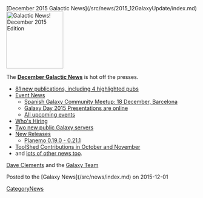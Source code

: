 <div class='newsItemHeader'>[December 2015 Galactic News](/src/news/2015_12GalaxyUpdate/index.md)</div>

<div class='right'>
<a href='/src/GalaxyUpdates/2015_12/index.md'><img src="/src/images/GalaxyLogos/GalaxyNews.png" alt="Galactic News! December 2015 Edition" width=150 /></a><br />
</div>

The **[December Galactic News](/src/GalaxyUpdates/2015_12/index.md)** is hot off the presses.
* [81 new publications, including 4 highlighted pubs](/src/GalaxyUpdates/2015_12/index.md#new-papers)
* [Event News](/src/GalaxyUpdates/2015_12/index.md#events)
  * [Spanish Galaxy Community Meetup: 18 December, Barcelona](/src/GalaxyUpdates/2015_12/index.md#spanish-galaxy-community-meetup-18-december-barcelona)
  * [Galaxy Day 2015 Presentations are online](/src/GalaxyUpdates/2015_12/index.md#galaxy-day-2015-presentations)
  * [All upcoming events](/src/GalaxyUpdates/2015_12/index.md#upcoming-events)
* [Who's Hiring](/src/GalaxyUpdates/2015_12/index.md#whos-hiring)
* [Two new public Galaxy servers](/src/GalaxyUpdates/2015_12/index.md#new-public-galaxy-servers)
* [New Releases](/src/GalaxyUpdates/2015_12/index.md#releases)
  * [Planemo 0.19.0 - 0.21.1](/src/GalaxyUpdates/2015_12/index.md#planemo-0190---0211)
* [ToolShed Contributions in October and November](/src/GalaxyUpdates/2015_12/index.md#toolshed-contributions)
* and [lots of other news too](/src/GalaxyUpdates/2015_12/index.md#other-news).

[Dave Clements](/src/DaveClements/index.md) and the [Galaxy Team](/src/GalaxyTeam/index.md)

<div class='newsItemFooter'>Posted to the [Galaxy News](/src/news/index.md) on 2015-12-01 </div>

[CategoryNews](/src/CategoryNews/index.md)
